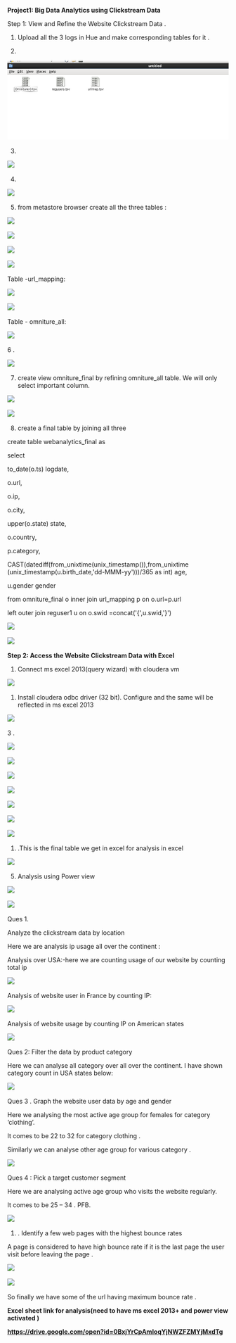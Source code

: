 **Project1: Big Data Analytics using Clickstream Data**

Step 1: View and Refine the Website Clickstream Data .

1.  Upload all the 3 logs in Hue and make corresponding tables for it .

2. 

![ScreenShot](https://raw.githubusercontent.com/rohan22sri/Hadoop/master/Big%20Data%20Analytics%20using%20Clickstream%20Data/media/image1.bmp)

3.

![](media/1107a2127aa897c52616fcfb2e65068a.png)

4.

![](media/1107a2127aa897c52616fcfb2e65068a.png)

5. from metastore browser create all the three tables :

![](media/7c7397a9f77cc0f033a886cc7162d7ff.png)

![](media/5c1dc8b9b9f3f6d9c09e2ccc2ac1ea8f.png)

![](media/2a3b3969c701eb87eadf6b6a22004418.png)

![](media/091bc97dcb0d17bc429137f56f219185.png)

Table -url\_mapping:

![](media/14ba72a63b3e2c6ff63972320e7ecf36.png)

![](media/feeea801dd610cc84fdd728d07d6e9a1.png)

Table - omniture\_all:

![](media/37f65a4186f4fd15a451b998d41e4794.png)

6 .

![](media/37f65a4186f4fd15a451b998d41e4794.png)

7. create view omniture\_final by refining omniture\_all table. We will only
select important column.

![](media/8a332bf2275482d13d85cac282afc599.png)

![](media/f6dde66e42d0667e5a470a266e7632c7.png)

8. create a final table by joining all three

create table webanalytics\_final as

select

to\_date(o.ts) logdate,

o.url,

o.ip,

o.city,

upper(o.state) state,

o.country,

p.category,

CAST(datediff(from\_unixtime(unix\_timestamp()),from\_unixtime
(unix\_timestamp(u.birth\_date,'dd-MMM-yy')))/365 as int) age,

u.gender gender

from omniture\_final o inner join url\_mapping p on o.url=p.url

left outer join reguser1 u on o.swid =concat('{',u.swid,'}')

![](media/69be54e572d58209d38c187e19adb809.png)

![](media/596708869cca2d573afaa5da16992db8.png)

**Step 2: Access the Website Clickstream Data with Excel**

1.  Connect ms excel 2013(query wizard) with cloudera vm

![](media/d542b9c1b4d1e7a79a42be31aa2bb143.png)

1.  Install cloudera odbc driver (32 bit). Configure and the same will be
    reflected in ms excel 2013

![](media/0c9b2ed8cd4f5186b838d2010cc26afe.png)

3 .

![](media/2d086aff1aadfc5f3ba997925af1c7d1.png)

![](media/a8cf15c1bc507bbf1b82354d407c0752.png)

![](media/a1800c8ff40dab1dac899b96ed095763.png)

![](media/37f450f26cbaadd3831809930a9b422a.png)

![](media/33c47d7c64eee7b71339bd4fa8a14b37.png)

![](media/9650d3c92a73058ca41f9b8dcd200b92.png)

![](media/5cb952116e93ee472b814854fa451e6e.png)

1.  .This is the final table we get in excel for analysis in excel

![](media/0dba7d2e3cd53945da161924ff58200a.png)

5. Analysis using Power view

![](media/49ad081e483b6f2372134b4f5ea79542.png)

![](media/b909e5ce288c3c0d9fdf4160ad6abaae.png)

Ques 1.

Analyze the clickstream data by location

Here we are analysis ip usage all over the continent :

Analysis over USA:-here we are counting usage of our website by counting total
ip

![](media/625727f2b22872eebe836541ddbb0c19.png)

Analysis of website user in France by counting IP:

![](media/b6dd98b6109c8d46e57b61464ae7b6c5.png)

Analysis of website usage by counting IP on American states

![](media/cae7763fb5cb60f81e710bee1c89589e.png)

Ques 2: Filter the data by product category

Here we can analyse all category over all over the continent. I have shown
category count in USA states below:

![](media/7e96d20b9e282213feb88dda44f32d23.png)

Ques 3 . Graph the website user data by age and gender

Here we analysing the most active age group for females for category ‘clothing’.

It comes to be 22 to 32 for category clothing .

Similarly we can analyse other age group for various category .

![](media/f9f4ad66efe2989e4b8ab1860f008a84.png)

Ques 4 : Pick a target customer segment

Here we are analysing active age group who visits the website regularly.

It comes to be 25 – 34 . PFB.

![](media/dd2a58a4c2144eeb2c38ba1fe37f273c.png)

1.  . Identify a few web pages with the highest bounce rates

A page is considered to have high bounce rate if it is the last page the user
visit before leaving the page .

![](media/e07efc395a173acb04243f63de16dd0c.png)

![](media/90f2e3ec6a63e11877033ddc229a6488.png)

So finally we have some of the url having maximum bounce rate .

**Excel sheet link for analysis(need to have ms excel 2013+ and power view
activated )**

**https://drive.google.com/open?id=0BxjYrCpAmIoqYjNWZFZMYjMxdTg**
